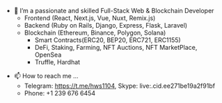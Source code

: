 - 👀 I’m a passionate and skilled Full-Stack Web & Blockchain Developer
  -  Frontend (React, Next.js, Vue, Nuxt, Remix.js)
  -  Backend (Ruby on Rails, Django, Express, Flask, Laravel)
  -  Blockchain (Ethereum, Binance, Polygon, Solana)
      -  Smart Contracts(ERC20, BEP20, ERC721, ERC1155)
      -  DeFi, Staking, Farming, NFT Auctions, NFT MarketPlace, OpenSea
      -  Truffle, Hardhat
<!-- - 💞️ I’m looking to collaborate on ... -->
- 📫 How to reach me ...
  - Telegram: https://t.me/hws1104, Skype: live:.cid.ee271be19a2f91bf
  - Phone: +1 239 676 6454

<!---
Hiromasa-Katou/Hiromasa-Katou is a ✨ special ✨ repository because its `README.md` (this file) appears on your GitHub profile.
You can click the Preview link to take a look at your changes.
--->
